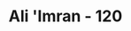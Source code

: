 ---
title: "Ali 'Imran - 120"
no: 120
arabic_no: ١٢٠
ayah: اِنْ تَمْسَسْكُمْ حَسَنَةٌ تَسُؤْهُمْۖ وَاِنْ تُصِبْكُمْ سَيِّئَةٌ يَّفْرَحُوْا بِهَا ۗ وَاِنْ تَصْبِرُوْا وَتَتَّقُوْا لَا يَضُرُّكُمْ كَيْدُهُمْ شَيْـًٔا ۗ اِنَّ اللّٰهَ بِمَا يَعْمَلُوْنَ مُحِيْطٌ ࣖ
translation: "Jika kamu memperoleh kebaikan, (niscaya) mereka bersedih hati, tetapi jika kamu tertimpa bencana, mereka bergembira karenanya. Jika kamu bersabar dan bertakwa, tipu daya mereka tidak akan menyusahkan kamu sedikit pun. Sungguh, Allah Maha Meliputi segala apa yang mereka kerjakan."
tafsir: "Selain dari sifat-sifat yang tersebut di atas yang menyebabkan timbulnya larangan bagi kaum Muslimin mengambil mereka sebagai teman setia, dalam ayat ini disebutkan kembali sikap yang menggambarkan bagaimana jahatnya hati orang-orang kafir dan hebatnya sifat dengki yang bersemi dalam dada mereka. Allah berfirman:\n\nJika kamu memperoleh kebaikan, (niscaya) mereka bersedih hati, tetapi jika kamu tertimpa bencana, mereka bergembira karenanya. (Ali 'Imran/3:120).\n\nQatadah berkata dalam menjelaskan firman Allah ini sebagaimana diriwayatkan oleh Ibnu Jarir, \"Apabila orang-orang kafir itu melihat persatuan yang kukuh di kalangan kaum Muslimin dan mereka memperoleh kemenangan atas musuh-musuh Islam, mereka merasa dengki dan marah. Tetapi bila terdapat perpecahan dan perselisihan di kalangan Muslimin dan mereka mendapat kelemahan dalam suatu pertempuran, mereka merasa senang dan bahagia. Memang sudah menjadi sunatullah, baik pada masa dahulu sampai masa sekarang maupun pada masa yang akan datang sampai hari kiamat, bila timbul di kalangan orang kafir seorang cendekiawan sebagai penantang agama Islam, Allah tetap akan membukakan kebohongannya, melumpuhkan hujahnya dan memperlihatkan cela dan aibnya.\"\n\nKarena itu Allah memerintahkan kepada umat Islam dalam menghadapi kelicikan dan niat jahat kaum kafir itu agar selalu bersifat sabar dan takwa serta tawakal kepada-Nya. Dengan demikian kelicikan mereka itu tidak akan membahayakan sedikitpun. Allah Maha Mengetahui segala tindak tanduk mereka."
---